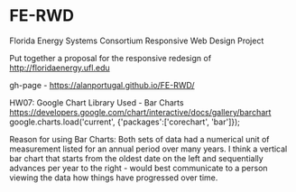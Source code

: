 # FE-RWD
Florida Energy Systems Consortium Responsive Web Design Project

Put together a proposal for the responsive redesign of http://floridaenergy.ufl.edu

gh-page - https://alanportugal.github.io/FE-RWD/

HW07: Google Chart Library Used - Bar Charts
      https://developers.google.com/chart/interactive/docs/gallery/barchart
      google.charts.load('current', {'packages':['corechart', 'bar']});

Reason for using Bar Charts:
Both sets of data had a numerical unit of measurement listed for an annual period over many years. I think a vertical bar chart that starts from the oldest date on the left and sequentially advances per year to the right - would best communicate to a person viewing the data how things have progressed over time.